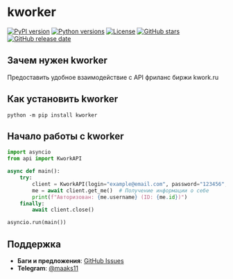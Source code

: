 # kworker

[![PyPI version](https://badge.fury.io/py/kworker.svg)](https://badge.fury.io/py/kworker)
[![Python versions](https://img.shields.io/pypi/pyversions/kworker.svg)](https://pypi.org/project/kworker/)
[![License](https://img.shields.io/pypi/l/kworker.svg)](https://pypi.org/project/kworker/)
[![GitHub stars](https://img.shields.io/github/stars/Tinokil/kworker.svg)](https://github.com/Tinokil/kworker/stargazers)
[![GitHub release date](https://img.shields.io/github/release-date/Tinokil/kworker.svg)](https://github.com/Tinokil/kworker/releases)


## Зачем нужен kworker
Предоставить удобное взаимодействие с API фриланс биржи kwork.ru

## Как установить kworker
`python -m pip install kworker`

## Начало работы с kworker
```python
import asyncio
from api import KworkAPI

async def main():
    try:
        client = KworkAPI(login="example@email.com", password="123456", phone_last='1234')
        me = await client.get_me()  # Получение информации о себе
        print(f"Авторизован: {me.username} (ID: {me.id})")
    finally:
        await client.close()

asyncio.run(main())
```

## Поддержка  
- **Баги и предложения**: [GitHub Issues](https://github.com/Tinokil/kworker/issues)  
- **Telegram**: [@maaks11](https://t.me/maaks11)